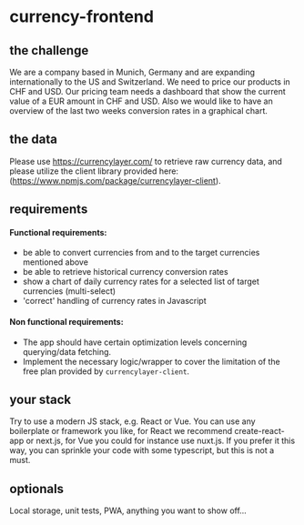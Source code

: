 # currency-frontend

## the challenge

We are a company based in Munich, Germany and are expanding internationally to the US and Switzerland. We need to price our products in CHF and USD. Our pricing team needs a dashboard that show the current value of a EUR amount in CHF and USD. Also we would like to have an overview of the last two weeks conversion rates in a graphical chart.

## the data

Please use https://currencylayer.com/ to retrieve raw currency data, and please utilize the client library provided here: (https://www.npmjs.com/package/currencylayer-client). 

## requirements

#### Functional requirements:
- be able to convert currencies from and to the target currencies mentioned above 
- be able to retrieve historical currency conversion rates
- show a chart of daily currency rates for a selected list of target currencies (multi-select)
- 'correct' handling of currency rates in Javascript

#### Non functional requirements:
- The app should have certain optimization levels concerning querying/data fetching.  
- Implement the necessary logic/wrapper to cover the limitation of the free plan provided by `currencylayer-client`.

## your stack

Try to use a modern JS stack, e.g. React or Vue. You can use any boilerplate or framework you like, for React we recommend create-react-app or next.js, for Vue you could for instance use nuxt.js. If you prefer it this way, you can sprinkle your code with some typescript, but this is not a must.

## optionals

Local storage, unit tests, PWA, anything you want to show off...
